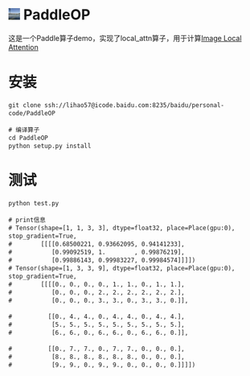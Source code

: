 [<img height="23" src="https://github.com/lh9171338/Outline/blob/master/icon.jpg"/>](https://github.com/lh9171338/Outline) PaddleOP
===

这是一个Paddle算子demo，实现了local_attn算子，用于计算[Image Local Attention](https://github.com/zzd1992/Image-Local-Attention)

# 安装

```shell
git clone ssh://lihao57@icode.baidu.com:8235/baidu/personal-code/PaddleOP

# 编译算子
cd PaddleOP
python setup.py install
```

# 测试

```shell
python test.py

# print信息
# Tensor(shape=[1, 1, 3, 3], dtype=float32, place=Place(gpu:0), stop_gradient=True,
#        [[[[0.68500221, 0.93662095, 0.94141233],
#           [0.99092519, 1.        , 0.99876219],
#           [0.99886143, 0.99983227, 0.99984574]]]])
# Tensor(shape=[1, 3, 3, 9], dtype=float32, place=Place(gpu:0), stop_gradient=True,
#        [[[[0., 0., 0., 0., 1., 1., 0., 1., 1.],
#           [0., 0., 0., 2., 2., 2., 2., 2., 2.],
#           [0., 0., 0., 3., 3., 0., 3., 3., 0.]],

#          [[0., 4., 4., 0., 4., 4., 0., 4., 4.],
#           [5., 5., 5., 5., 5., 5., 5., 5., 5.],
#           [6., 6., 0., 6., 6., 0., 6., 6., 0.]],

#          [[0., 7., 7., 0., 7., 7., 0., 0., 0.],
#           [8., 8., 8., 8., 8., 8., 0., 0., 0.],
#           [9., 9., 0., 9., 9., 0., 0., 0., 0.]]]])
```
